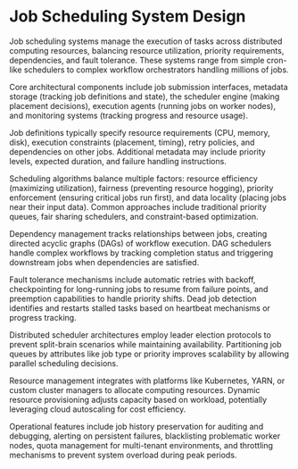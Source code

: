# Job Scheduling System Design

Job scheduling systems manage the execution of tasks across distributed computing resources, balancing resource utilization, priority requirements, dependencies, and fault tolerance. These systems range from simple cron-like schedulers to complex workflow orchestrators handling millions of jobs.

Core architectural components include job submission interfaces, metadata storage (tracking job definitions and state), the scheduler engine (making placement decisions), execution agents (running jobs on worker nodes), and monitoring systems (tracking progress and resource usage).

Job definitions typically specify resource requirements (CPU, memory, disk), execution constraints (placement, timing), retry policies, and dependencies on other jobs. Additional metadata may include priority levels, expected duration, and failure handling instructions.

Scheduling algorithms balance multiple factors: resource efficiency (maximizing utilization), fairness (preventing resource hogging), priority enforcement (ensuring critical jobs run first), and data locality (placing jobs near their input data). Common approaches include traditional priority queues, fair sharing schedulers, and constraint-based optimization.

Dependency management tracks relationships between jobs, creating directed acyclic graphs (DAGs) of workflow execution. DAG schedulers handle complex workflows by tracking completion status and triggering downstream jobs when dependencies are satisfied.

Fault tolerance mechanisms include automatic retries with backoff, checkpointing for long-running jobs to resume from failure points, and preemption capabilities to handle priority shifts. Dead job detection identifies and restarts stalled tasks based on heartbeat mechanisms or progress tracking.

Distributed scheduler architectures employ leader election protocols to prevent split-brain scenarios while maintaining availability. Partitioning job queues by attributes like job type or priority improves scalability by allowing parallel scheduling decisions.

Resource management integrates with platforms like Kubernetes, YARN, or custom cluster managers to allocate computing resources. Dynamic resource provisioning adjusts capacity based on workload, potentially leveraging cloud autoscaling for cost efficiency.

Operational features include job history preservation for auditing and debugging, alerting on persistent failures, blacklisting problematic worker nodes, quota management for multi-tenant environments, and throttling mechanisms to prevent system overload during peak periods.